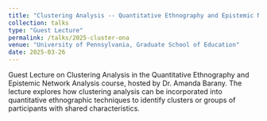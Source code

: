 ```yaml
---
title: "Clustering Analysis -- Quantitative Ethnography and Epistemic Network Analysis"
collection: talks
type: "Guest Lecture"
permalink: /talks/2025-cluster-ona
venue: "University of Pennsylvania, Graduate School of Education"
date: 2025-03-26
---
```

Guest Lecture on Clustering Analysis in the Quantitative Ethnography and Epistemic Network Analysis course, hosted by Dr. Amanda Barany. The lecture explores how clustering analysis can be incorporated into quantitative ethnographic techniques to identify clusters or groups of participants with shared characteristics.

